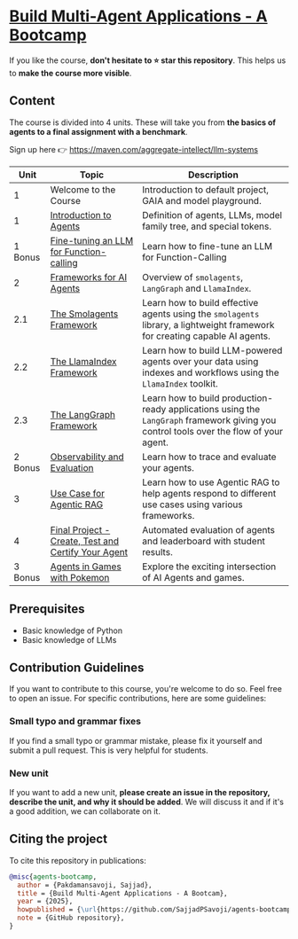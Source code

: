 # <a href="https://maven.com/aggregate-intellect/llm-systems" target="_blank">Build Multi-Agent Applications - A Bootcamp</a>

If you like the course, **don't hesitate to ⭐ star this repository**. This helps us to **make the course more visible**.

## Content

The course is divided into 4 units. These will take you from **the basics of agents to a final assignment with a benchmark**.

Sign up here 👉 <a href="https://maven.com/aggregate-intellect/llm-systems" target="_blank">https://maven.com/aggregate-intellect/llm-systems</a>

| Unit    | Topic                                                                                                          | Description                                                                                                                            |
|---------|----------------------------------------------------------------------------------------------------------------|----------------------------------------------------------------------------------------------------------------------------------------|
| 1       | Welcome to the Course                   | Introduction to default project, GAIA and model playground. |
| 1       | [Introduction to Agents](https://huggingface.co/learn/agents-course/en/unit1/introduction)                     | Definition of agents, LLMs, model family tree, and special tokens.                                                                     |
| 1 Bonus | [Fine-tuning an LLM for Function-calling](https://huggingface.co/learn/agents-course/bonus-unit1/introduction) | Learn how to fine-tune an LLM for Function-Calling                                                                                     |
| 2       | [Frameworks for AI Agents](https://huggingface.co/learn/agents-course/unit2/introduction)                      | Overview of `smolagents`, `LangGraph` and `LlamaIndex`.                                                                                |
| 2.1     | [The Smolagents Framework](https://huggingface.co/learn/agents-course/unit2/smolagents/introduction)           | Learn how to build effective agents using the `smolagents` library, a lightweight framework for creating capable AI agents.            |
| 2.2     | [The LlamaIndex Framework](https://huggingface.co/learn/agents-course/unit2/llama-index/introduction)          | Learn how to build LLM-powered agents over your data using indexes and workflows using the `LlamaIndex` toolkit.                       |
| 2.3     | [The LangGraph Framework](https://huggingface.co/learn/agents-course/unit2/langgraph/introduction)             | Learn how to build production-ready applications using the `LangGraph` framework giving you control tools over the flow of your agent. |
| 2 Bonus | [Observability and Evaluation](https://huggingface.co/learn/agents-course/bonus-unit2/introduction)            | Learn how to trace and evaluate your agents.                                                                                           |
| 3       | [Use Case for Agentic RAG](https://huggingface.co/learn/agents-course/unit3/agentic-rag/introduction)          | Learn how to use Agentic RAG to help agents respond to different use cases using various frameworks.                                                                   |
| 4       | [Final Project - Create, Test and Certify Your Agent](https://huggingface.co/learn/agents-course/unit4/introduction)          | Automated evaluation of agents and leaderboard with student results.                                                                   |
| 3 Bonus | [Agents in Games with Pokemon](https://huggingface.co/learn/agents-course/bonus-unit3/introduction)            | Explore the exciting intersection of AI Agents and games.        |
                                                                                   
## Prerequisites

- Basic knowledge of Python
- Basic knowledge of LLMs

## Contribution Guidelines

If you want to contribute to this course, you're welcome to do so. Feel free to open an issue. For specific contributions, here are some guidelines:

### Small typo and grammar fixes

If you find a small typo or grammar mistake, please fix it yourself and submit a pull request. This is very helpful for students.

### New unit

If you want to add a new unit, **please create an issue in the repository, describe the unit, and why it should be added**. We will discuss it and if it's a good addition, we can collaborate on it.

## Citing the project

To cite this repository in publications:

```bibtex
@misc{agents-bootcamp,
  author = {Pakdamansavoji, Sajjad},
  title = {Build Multi-Agent Applications - A Bootcam},
  year = {2025},
  howpublished = {\url{https://github.com/SajjadPSavoji/agents-bootcamp}},
  note = {GitHub repository},
}
```

